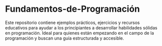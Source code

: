 # Fundamentos-de-Programación
 Este repositorio contiene ejemplos prácticos, ejercicios y recursos educativos para ayudar a los principiantes a desarrollar habilidades sólidas en programación. Ideal para quienes están empezando en el campo de la programación y buscan una guía estructurada y accesible.
